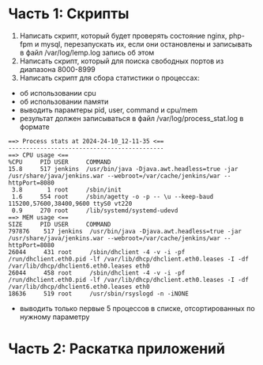 # Часть 1: Скрипты
1) Написать скрипт, который будет проверять состояние nginx, php-fpm и mysql, перезапускать их, если они остановлены и записывать в файл /var/log/lemp.log запись об этом
2) Написать скрипт, который для поиска свободных портов из диапазона 8000-8999
3) Написать скрипт для сбора статистики о процессах:
- об использовании cpu
- об использовании памяти
- выводить парамтеры pid, user, command и cpu/mem
- результат должен записываться в файл /var/log/process_stat.log в формате
```
==> Process stats at 2024-24-10_12-11-35 <==
--------------------------------------------
==> CPU usage <==
%CPU     PID USER     COMMAND
15.8     517 jenkins  /usr/bin/java -Djava.awt.headless=true -jar /usr/share/java/jenkins.war --webroot=/var/cache/jenkins/war --httpPort=8080
 3.8       1 root     /sbin/init
 1.6     554 root     /sbin/agetty -o -p -- \u --keep-baud 115200,57600,38400,9600 ttyS0 vt220
 0.9     270 root     /lib/systemd/systemd-udevd
==> MEM usage <==
SIZE     PID USER     COMMAND
797876    517 jenkins  /usr/bin/java -Djava.awt.headless=true -jar /usr/share/java/jenkins.war --webroot=/var/cache/jenkins/war --httpPort=8080
26044     431 root     /sbin/dhclient -4 -v -i -pf /run/dhclient.eth0.pid -lf /var/lib/dhcp/dhclient.eth0.leases -I -df /var/lib/dhcp/dhclient6.eth0.leases eth0
26044     458 root     /sbin/dhclient -4 -v -i -pf /run/dhclient.eth0.pid -lf /var/lib/dhcp/dhclient.eth0.leases -I -df /var/lib/dhcp/dhclient6.eth0.leases eth0
18636     519 root     /usr/sbin/rsyslogd -n -iNONE
```
- выводить только первые 5 процессов в списке, отсортированных по нужному параметру
# Часть 2: Раскатка приложений
